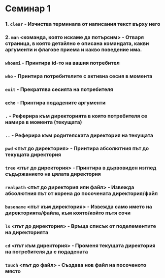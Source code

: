 # Семинар 1

### 1. `clear` - Изчиства терминала от написания текст върху него 

### 2. `man` <команда, която искаме да потърсим> - Отваря страница, в която детайлно е описана командата, какви аргументи и флагове приема и какво поведение има.

### `whoami` - Принтира id-то на вашия потребител

### `who` - Принтира потребителите с активна сесия в момента

### `exit` - Прекратява сесията на потребителя

### `echo` <argument> - Принтира подадените аргументи

### `.` - Реферира към директорията в която потребителя се намира в момента (текущата)

### `..` - Реферира към родителската директория на текущата

### `pwd` <път до директория> - Принтира абсолютния път до текущата директория

### `tree` <път до директория> - Принтира в дървовиден изглед съдържанието на цялата директория

### `realpath` <път до директория или файл> - Извежда абсолютния път от корена до посочената директория/файл

### `basename` <път към директория> - Извежда само името на директорията/файла, към която/който пътя сочи

### `ls` <път до директория> - Връща списък от поделементите на директорията

### `cd` <път към директория> - Променя текущата директория на потребителя да е подадената

### `touch` <път до файл> - Създава нов файл на посоченото място
